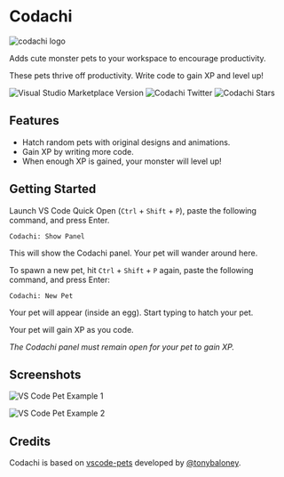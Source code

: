 # Codachi

![codachi logo](https://github.com/blairjordan/codachi/raw/main/media/codachi-logo.png)

Adds cute monster pets to your workspace to encourage productivity.

These pets thrive off productivity. Write code to gain XP and level up!

![Visual Studio Marketplace Version](https://img.shields.io/visual-studio-marketplace/v/pegleg.codachi)
![Codachi Twitter](https://img.shields.io/twitter/url?label=codachi_monster&style=social&url=https%3A%2F%2Ftwitter.com%2Fcodachi_monster)
![Codachi Stars](https://img.shields.io/github/stars/blairjordan/codachi?style=social)


## Features

- Hatch random pets with original designs and animations.
- Gain XP by writing more code.
- When enough XP is gained, your monster will level up!

## Getting Started

Launch VS Code Quick Open (`Ctrl` + `Shift` + `P`), paste the following command, and press Enter.

```
Codachi: Show Panel
```

This will show the Codachi panel. Your pet will wander around here.

To spawn a new pet, hit `Ctrl` + `Shift` + `P` again, paste the following command, and press Enter:

```
Codachi: New Pet
```

Your pet will appear (inside an egg). Start typing to hatch your pet.

Your pet will gain XP as you code.

<i>The Codachi panel must remain open for your pet to gain XP.</i>

## Screenshots

![VS Code Pet Example 1](https://github.com/blairjordan/codachi/raw/main/media/screenshot1.gif)

![VS Code Pet Example 2](https://github.com/blairjordan/codachi/raw/main/media/screenshot2.gif)

## Credits

Codachi is based on [vscode-pets](https://github.com/tonybaloney/vscode-pets) developed by [@tonybaloney](https://github.com/tonybaloney).
